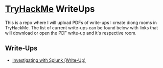 # [TryHackMe](https://tryhackme.com/) WriteUps

This is a repo where I will upload PDFs of write-ups I create diong rooms in TryHackMe. The list of current write-ups can be found below with links that will download or open the PDF write-up and it's respective room.

## Write-Ups
- [Investigating with Splunk (Write-Up)](https://raw.githubusercontent.com/nickthurston9/TryHackMe-WriteUps/main/Investigating-With-Splunk-WriteUp.pdf)
